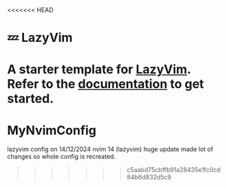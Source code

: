 <<<<<<< HEAD

# 💤 LazyVim

A starter template for [LazyVim](https://github.com/LazyVim/LazyVim).
Refer to the [documentation](https://lazyvim.github.io/installation) to get started.
=======

# MyNvimConfig

lazyvim config
on 14/12/2024 nvim 14 (lazyvim) huge update made lot of changes so whole config is recreated.

> > > > > > > c5aabd75cbffb91a28435e1fc0cd84b6d832d5c9
